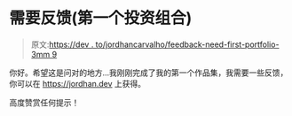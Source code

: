 # 需要反馈(第一个投资组合)

> 原文:[https://dev . to/jordhancarvalho/feedback-need-first-portfolio-3mm 9](https://dev.to/jordhancarvalho/feedback-needed-first-portfolio-3mm9)

你好。希望这是问对的地方...我刚刚完成了我的第一个作品集，我需要一些反馈，你可以在 https://jordhan.dev 上获得。

高度赞赏任何提示！